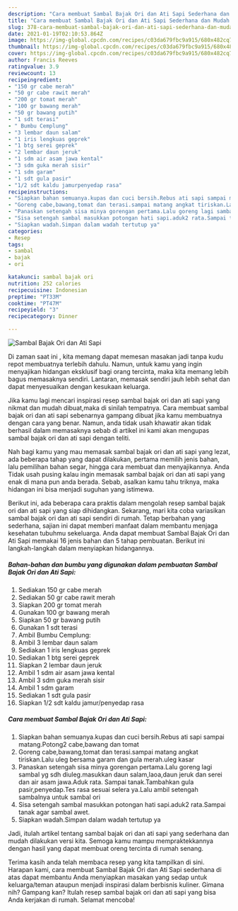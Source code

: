 ```yaml
---
description: "Cara membuat Sambal Bajak Ori dan Ati Sapi Sederhana dan Mudah Dibuat"
title: "Cara membuat Sambal Bajak Ori dan Ati Sapi Sederhana dan Mudah Dibuat"
slug: 378-cara-membuat-sambal-bajak-ori-dan-ati-sapi-sederhana-dan-mudah-dibuat
date: 2021-01-19T02:10:53.864Z
image: https://img-global.cpcdn.com/recipes/c03da679fbc9a915/680x482cq70/sambal-bajak-ori-dan-ati-sapi-foto-resep-utama.jpg
thumbnail: https://img-global.cpcdn.com/recipes/c03da679fbc9a915/680x482cq70/sambal-bajak-ori-dan-ati-sapi-foto-resep-utama.jpg
cover: https://img-global.cpcdn.com/recipes/c03da679fbc9a915/680x482cq70/sambal-bajak-ori-dan-ati-sapi-foto-resep-utama.jpg
author: Francis Reeves
ratingvalue: 3.9
reviewcount: 13
recipeingredient:
- "150 gr cabe merah"
- "50 gr cabe rawit merah"
- "200 gr tomat merah"
- "100 gr bawang merah"
- "50 gr bawang putih"
- "1 sdt terasi"
- " Bumbu Cemplung"
- "3 lembar daun salam"
- "1 iris lengkuas geprek"
- "1 btg serei geprek"
- "2 lembar daun jeruk"
- "1 sdm air asam jawa kental"
- "3 sdm guka merah sisir"
- "1 sdm garam"
- "1 sdt gula pasir"
- "1/2 sdt kaldu jamurpenyedap rasa"
recipeinstructions:
- "Siapkan bahan semuanya.kupas dan cuci bersih.Rebus ati sapi sampai matang.Potong2 cabe,bawang dan tomat"
- "Goreng cabe,bawang,tomat dan terasi.sampai matang angkat tiriskan.Lalu uleg bersama garam dan gula merah.uleg kasar"
- "Panaskan setengah sisa minya gorengan pertama.Lalu goreng lagi sambal yg sdh diuleg.masukkan daun salam,laoa,daun jeruk dan serei dan air asam jawa.Aduk rata. Sampai tanak.Tambahkan gula pasir,penyedap.Tes rasa sesuai selera ya.Lalu ambil setengah sambalnya untuk sambal ori"
- "Sisa setengah sambal masukkan potongan hati sapi.aduk2 rata.Sampai tanak agar sambal awet."
- "Siapkan wadah.Simpan dalam wadah tertutup ya"
categories:
- Resep
tags:
- sambal
- bajak
- ori

katakunci: sambal bajak ori 
nutrition: 252 calories
recipecuisine: Indonesian
preptime: "PT33M"
cooktime: "PT47M"
recipeyield: "3"
recipecategory: Dinner

---
```



![Sambal Bajak Ori dan Ati Sapi](https://img-global.cpcdn.com/recipes/c03da679fbc9a915/680x482cq70/sambal-bajak-ori-dan-ati-sapi-foto-resep-utama.jpg)

Di zaman  saat ini , kita memang dapat memesan masakan jadi tanpa kudu repot membuatnya terlebih dahulu. Namun, untuk kamu yang ingin menyajikan hidangan eksklusif bagi orang tercinta, maka kita memang lebih bagus memasaknya sendiri. Lantaran, memasak sendiri jauh lebih sehat dan dapat menyesuaikan dengan kesukaan keluarga.

Jika kamu lagi mencari inspirasi resep sambal bajak ori dan ati sapi yang nikmat dan mudah dibuat,maka di sinilah tempatnya. Cara membuat sambal bajak ori dan ati sapi  sebenarnya gampang dibuat jika kamu membuatnya dengan cara yang benar. Namun, anda tidak usah khawatir akan tidak berhasil dalam memasaknya 
sebab di artikel ini kami akan mengupas sambal bajak ori dan ati sapi dengan teliti.  



Nah bagi kamu yang mau memasak sambal bajak ori dan ati sapi yang lezat, ada beberapa tahap yang dapat dilakukan, pertama memilih jenis bahan, lalu pemilihan bahan segar, hingga cara membuat dan menyajikannya. Anda Tidak usah pusing kalau ingin memasak sambal bajak ori dan ati sapi yang enak di mana pun anda berada. Sebab, asalkan kamu  tahu triknya, maka hidangan ini bisa menjadi suguhan yang istimewa.

Berikut ini, ada beberapa cara praktis  dalam mengolah resep sambal bajak ori dan ati sapi yang siap dihidangkan. Sekarang, mari kita coba variasikan sambal bajak ori dan ati sapi sendiri di rumah. Tetap berbahan yang sederhana, sajian ini dapat memberi manfaat dalam membantu menjaga kesehatan tubuhmu sekeluarga. Anda dapat membuat Sambal Bajak Ori dan Ati Sapi memakai 16 jenis bahan dan 5 tahap pembuatan. Berikut ini langkah-langkah dalam menyiapkan hidangannya.

<!--inarticleads1-->

##### Bahan-bahan dan bumbu yang digunakan dalam pembuatan Sambal Bajak Ori dan Ati Sapi:

1. Sediakan 150 gr cabe merah
1. Sediakan 50 gr cabe rawit merah
1. Siapkan 200 gr tomat merah
1. Gunakan 100 gr bawang merah
1. Siapkan 50 gr bawang putih
1. Gunakan 1 sdt terasi
1. Ambil  Bumbu Cemplung:
1. Ambil 3 lembar daun salam
1. Sediakan 1 iris lengkuas geprek
1. Sediakan 1 btg serei geprek
1. Siapkan 2 lembar daun jeruk
1. Ambil 1 sdm air asam jawa kental
1. Ambil 3 sdm guka merah sisir
1. Ambil 1 sdm garam
1. Sediakan 1 sdt gula pasir
1. Siapkan 1/2 sdt kaldu jamur/penyedap rasa




<!--inarticleads2-->

##### Cara membuat Sambal Bajak Ori dan Ati Sapi:

1. Siapkan bahan semuanya.kupas dan cuci bersih.Rebus ati sapi sampai matang.Potong2 cabe,bawang dan tomat
1. Goreng cabe,bawang,tomat dan terasi.sampai matang angkat tiriskan.Lalu uleg bersama garam dan gula merah.uleg kasar
1. Panaskan setengah sisa minya gorengan pertama.Lalu goreng lagi sambal yg sdh diuleg.masukkan daun salam,laoa,daun jeruk dan serei dan air asam jawa.Aduk rata. Sampai tanak.Tambahkan gula pasir,penyedap.Tes rasa sesuai selera ya.Lalu ambil setengah sambalnya untuk sambal ori
1. Sisa setengah sambal masukkan potongan hati sapi.aduk2 rata.Sampai tanak agar sambal awet.
1. Siapkan wadah.Simpan dalam wadah tertutup ya




Jadi, itulah artikel tentang  sambal bajak ori dan ati sapi  yang sederhana dan mudah dilakukan versi kita. Semoga kamu mampu mempraktekkannya dengan hasil yang dapat membuat oreng tercinta di rumah senang. 

Terima kasih anda telah membaca resep yang kita tampilkan di sini. Harapan kami, cara membuat  Sambal Bajak Ori dan Ati Sapi sederhana di atas dapat membantu Anda menyiapkan masakan yang sedap untuk keluarga/teman ataupun menjadi inspirasi dalam berbisnis kuliner. Gimana nih? Gampang kan? Itulah resep sambal bajak ori dan ati sapi yang bisa Anda kerjakan di rumah. Selamat mencoba!

